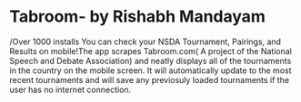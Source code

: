 # Tabroom- by Rishabh Mandayam
/Over 1000 installs
You can check your NSDA Tournament, Pairings, and Results on mobile!The app scrapes Tabroom.com( A project of the National Speech and Debate
Association) and neatly displays all of the tournaments in the country on the mobile screen. It will automatically update to the most recent
tournaments and will save any previosuly loaded tournaments if the user has no internet connection. 
